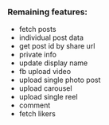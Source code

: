 ### Remaining features:

- fetch posts
- individual post data
- get post id by share url
- private info
- update display name
- fb upload video
- upload single photo post
- upload carousel
- upload single reel
- comment
- fetch likers